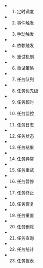  * 1. 定时调度
 * 2. 事件触发
 * 3. 手动触发
 * 4. 依赖触发
 * 5. 重试机制
 * 6. 重试策略
 * 7. 任务队列
 * 8. 任务优先级
 * 9. 任务超时
 * 10. 任务监控
 * 11. 任务日志
 * 12. 任务状态
 * 13. 任务结果
 * 14. 任务异常
 * 15. 任务重试
 * 16. 任务暂停
 * 17. 任务终止
 * 18. 任务恢复
 * 19. 任务重置
 * 20. 任务删除
 * 21. 任务查询
 * 22. 任务统计
 * 23. 任务报表